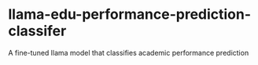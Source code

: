 # llama-edu-performance-prediction-classifer
A fine-tuned llama model that classifies academic performance prediction
